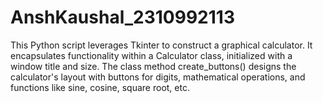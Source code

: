 # AnshKaushal_2310992113
This Python script leverages Tkinter to construct a graphical calculator. It encapsulates functionality within a Calculator class, initialized with a window title and size. The class method create_buttons() designs the calculator's layout with buttons for digits, mathematical operations, and functions like sine, cosine, square root, etc.

